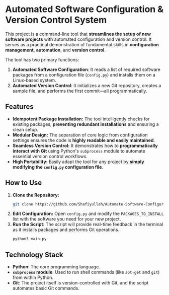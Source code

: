 # Automated Software Configuration & Version Control System

This project is a command-line tool that **streamlines the setup of new software projects** with automated configuration and version control. It serves as a practical demonstration of fundamental skills in **configuration management**, **automation**, and **version control**.

The tool has two primary functions:
1.  **Automated Software Configuration**: It reads a list of required software packages from a configuration file (`config.py`) and installs them on a Linux-based system.
2.  **Automated Version Control**: It initializes a new Git repository, creates a sample file, and performs the first commit—all programmatically.

## Features

* **Idempotent Package Installation:** The tool intelligently checks for existing packages, **preventing redundant installations** and ensuring a clean setup.
* **Modular Design:** The separation of core logic from configuration settings ensures the code is **highly readable and easily maintained**.
* **Seamless Version Control:** It demonstrates how to **programmatically interact with Git** using Python's `subprocess` module to automate essential version control workflows.
* **High Portability:** Easily adapt the tool for any project by **simply modifying the `config.py` configuration file**.

## How to Use

1.  **Clone the Repository:**
    ```bash
    git clone https://github.com/Shafiyullah/Automate-Software-Configuration-And-Version-Control-System.git (https://github.com/Shafiyullah/Automate-Software-Configuration-And-Version-Control-System.git)
    
    ```
2.  **Edit Configuration:**
    Open `config.py` and modify the `PACKAGES_TO_INSTALL` list with the software you need for your new project.
3.  **Run the Script:**
    The script will provide real-time feedback in the terminal as it installs packages and performs Git operations.
    ```bash
    python3 main.py
    ```

## Technology Stack

* **Python**: The core programming language.
* **`subprocess` module**: Used to run shell commands (like `apt-get` and `git`) from within Python.
* **Git**: The project itself is version-controlled with Git, and the script automates basic Git commands.